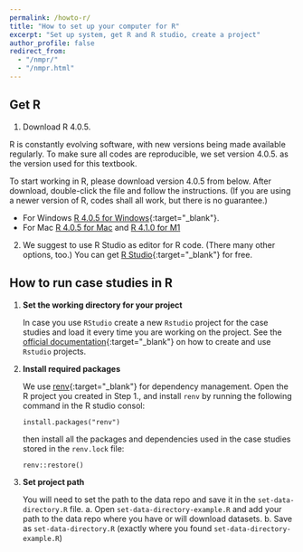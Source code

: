 ```yaml
---
permalink: /howto-r/
title: "How to set up your computer for R"
excerpt: "Set up system, get R and R studio, create a project"
author_profile: false
redirect_from:
  - "/nmpr/"
  - "/nmpr.html"
---
```



## Get R
1. Download R 4.0.5.

R is constantly evolving software, with new versions being made available regularly. To make sure all codes are reproducible, we set version 4.0.5. as the version used for this textbook.

To start working in R, please download version 4.0.5 from below. After download, double-click the file and follow the instructions. (If you are using a newer version of R, codes shall all work, but there is no guarantee.) 

* For Windows [R 4.0.5 for Windows](https://cran.r-project.org/bin/windows/base/old/4.0.5/){:target="_blank"}.
* For Mac [R 4.0.5 for Mac](https://cran.r-project.org/bin/macosx/base/R-4.0.5.pkg) and [R 4.1.0 for M1](https://cran.r-project.org/bin/macosx/big-sur-arm64/base/)


2. We suggest to use R Studio as editor for R code. (There many other options, too.) You can get [R Studio](https://rstudio.com/products/rstudio/download/){:target="_blank"} for free.


## How to run case studies in R

1. **Set the working directory for your project**

   In case you use `RStudio` create a new `Rstudio` project for the case studies and load it every time you are working on the project. See the [official documentation](https://support.rstudio.com/hc/en-us/articles/200526207-Using-Projects){:target="_blank"} on how to create and use `Rstudio` projects.
	
2. **Install required packages**

   We use [renv](https://rstudio.github.io/renv/articles/renv.html){:target="_blank"} for dependency management. Open the R project you created in Step 1., and install `renv` by running the following command in the R studio consol:
   ```
   install.packages("renv")
   ```
   then install all the packages and dependencies used in the case studies stored in the `renv.lock` file:
   ```
   renv::restore()
   ```

3. **Set project path**

   You will need to set the path to the data repo and save it in the `set-data-directory.R` file. a. Open `set-data-directory-example.R` and add your path to the data repo where you have or will download datasets. b. Save as  `set-data-directory.R` (exactly where you found `set-data-directory-example.R`)


